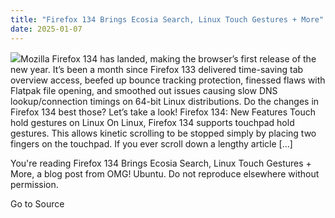 ```yaml
---
title: "Firefox 134 Brings Ecosia Search, Linux Touch Gestures + More"
date: 2025-01-07
---
```


![](https://i0.wp.com/www.omgubuntu.co.uk/wp-content/uploads/2025/01/Firefox-134.jpg?resize=406%2C232&ssl=1)Mozilla Firefox 134 has landed, making the browser’s first release of the new year. It’s been a month since Firefox 133 delivered time-saving tab overview access, beefed up bounce tracking protection, finessed flaws with Flatpak file opening, and smoothed out issues causing slow DNS lookup/connection timings on 64-bit Linux distributions. Do the changes in Firefox 134 best those? Let’s take a look! Firefox 134: New Features Touch hold gestures on Linux On Linux, Firefox 134 supports touchpad hold gestures. This allows kinetic scrolling to be stopped simply by placing two fingers on the touchpad. If you ever scroll down a lengthy article \[…\]

You're reading Firefox 134 Brings Ecosia Search, Linux Touch Gestures + More, a blog post from OMG! Ubuntu. Do not reproduce elsewhere without permission.

Go to Source
